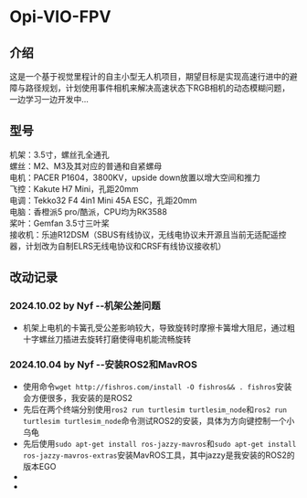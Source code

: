 # Opi-VIO-FPV
## 介绍
 这是一个基于视觉里程计的自主小型无人机项目，期望目标是实现高速行进中的避障与路径规划，计划使用事件相机来解决高速状态下RGB相机的动态模糊问题，一边学习一边开发中...
## 型号
机架：3.5寸，螺丝孔全通孔  
螺丝：M2、M3及其对应的普通和自紧螺母  
电机：PACER P1604，3800KV，upside down放置以增大空间和推力  
飞控：Kakute H7 Mini，孔距20mm  
电调：Tekko32 F4 4in1 Mini 45A ESC，孔距20mm  
电脑：香橙派5 pro/酷派，CPU均为RK3588  
桨叶：Gemfan 3.5寸三叶桨  
接收机：乐迪R12DSM（SBUS有线协议，无线电协议未开源且当前无适配遥控器，计划改为自制ELRS无线电协议和CRSF有线协议接收机）  
## 改动记录
### 2024.10.02 by Nyf --机架公差问题
- 机架上电机的卡簧孔受公差影响较大，导致旋转时摩擦卡簧增大阻尼，通过粗十字螺丝刀插进去旋转打磨使得电机能流畅旋转  
### 2024.10.04 by Nyf --安装ROS2和MavROS
- 使用命令`wget http://fishros.com/install -O fishros&& . fishros`安装会方便很多，我安装的是ROS2
- 先后在两个终端分别使用`ros2 run turtlesim turtlesim_node`和`ros2 run turtlesim turtlesim_node`命令测试ROS2的安装，具体为方向键控制一个小乌龟
- 先后使用`sudo apt-get install ros-jazzy-mavros`和`sudo apt-get install ros-jazzy-mavros-extras`安装MavROS工具，其中jazzy是我安装的ROS2的版本EGO 
- 
- 
